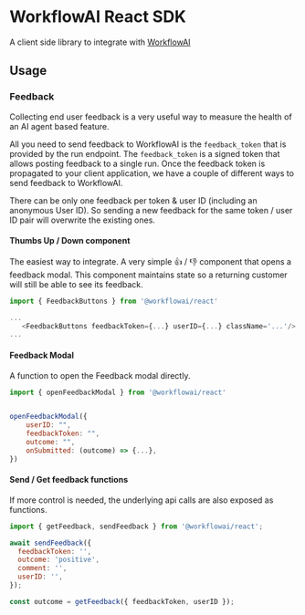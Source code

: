 # WorkflowAI React SDK

A client side library to integrate with [WorkflowAI](workflowai.com)

## Usage

### Feedback

Collecting end user feedback is a very useful way to measure the health of an AI agent based feature.

All you need to send feedback to WorkflowAI is the `feedback_token` that is
provided by the run endpoint. The `feedback_token` is a signed token that
allows posting feedback to a single run. Once the feedback token is propagated
to your client application, we have a couple of different ways to send feedback
to WorkflowAI.

There can be only one feedback per token & user ID (including an anonymous User ID). So sending a new feedback for the same token / user ID pair will overwrite the existing ones.

#### Thumbs Up / Down component

The easiest way to integrate. A very simple 👍 / 👎 component that opens a feedback modal. This component maintains state so a returning customer will still be able to see its feedback.

```js
import { FeedbackButtons } from '@workflowai/react'

...
   <FeedbackButtons feedbackToken={...} userID={...} className='...'/>
...
```

#### Feedback Modal

A function to open the Feedback modal directly.

```js
import { openFeedbackModal } from '@workflowai/react'


openFeedbackModal({
    userID: "",
    feedbackToken: "",
    outcome: "",
    onSubmitted: (outcome) => {...},
})
```

#### Send / Get feedback functions

If more control is needed, the underlying api calls are also exposed as functions.

```js
import { getFeedback, sendFeedback } from '@workflowai/react';

await sendFeedback({
  feedbackToken: '',
  outcome: 'positive',
  comment: '',
  userID: '',
});

const outcome = getFeedback({ feedbackToken, userID });
```

